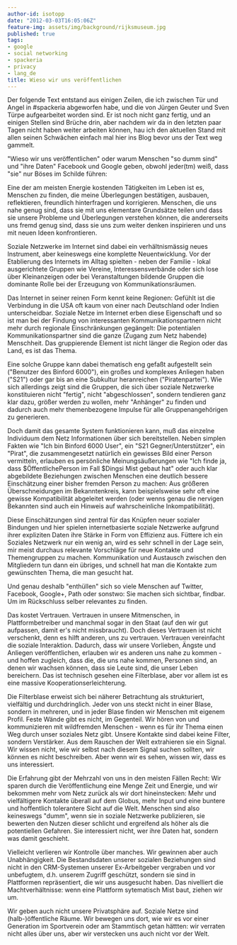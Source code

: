 ```yaml
---
author-id: isotopp
date: "2012-03-03T16:05:06Z"
feature-img: assets/img/background/rijksmuseum.jpg
published: true
tags:
- google
- social networking
- spackeria
- privacy
- lang_de
title: Wieso wir uns veröffentlichen
---
```

Der folgende Text entstand aus einigen Zeilen, die ich zwischen Tür und 
Angel in #spackeria abgeworfen habe, und die von Jürgen Geuter und Sven Türpe
aufgearbeitet worden sind.  Er ist noch nicht ganz fertig, und an einigen
Stellen sind Brüche drin, aber nachdem wir da in den letzten paar Tagen
nicht haben weiter arbeiten können, hau ich den aktuellen Stand mit allen
seinen Schwächen einfach mal hier ins Blog bevor uns der Text weg gammelt.

"Wieso wir uns veröffentlichen" oder warum Menschen "so dumm sind" und "ihre
Daten" Facebook und Google geben, obwohl jeder(tm) weiß, dass "sie" nur
Böses im Schilde führen:

Eine der am meisten Energie kostenden Tätigkeiten im Leben ist es, Menschen
zu finden, die meine Überlegungen bestätigen, ausbauen, reflektieren,
freundlich hinterfragen und korrigieren.  Menschen, die uns nahe genug sind,
dass sie mit uns elementare Grundsätze teilen und dass sie unsere Probleme
und Überlegungen verstehen können, die andererseits uns fremd genug sind,
dass sie uns zum weiter denken inspirieren und uns mit neuen Ideen
konfrontieren.

Soziale Netzwerke im Internet sind dabei ein verhältnismässig neues
Instrument, aber keineswegs eine komplette Neuentwicklung.  Vor der
Etablierung des Internets im Alltag spielten - neben der Familie - lokal
ausgerichtete Gruppen wie Vereine, Interessensverbände oder sich lose über
Kleinanzeigen oder bei Veranstaltungen bildende Gruppen die dominante Rolle
bei der Erzeugung von Kommunikationsräumen.

Das Internet in seiner reinen Form kennt keine Regionen: Gefühlt ist die
Verbindung in die USA oft kaum von einer nach Deutschland oder Indien
unterscheidbar.  Soziale Netze im Internet erben diese Eigenschaft und so
ist man bei der Findung von interessanten Kommunikationspartnern nicht mehr
durch regionale Einschränkungen gegängelt: Die potentialen
Kommunikationspartner sind die ganze (Zugang zum Netz habende) Menschheit. 
Das gruppierende Element ist nicht länger die Region oder das Land, es ist
das Thema.

Eine solche Gruppe kann dabei thematisch eng gefaßt aufgestellt sein
("Benutzer des Binford 6000"), ein großes und komplexes Anliegen haben
("S21") oder gar bis an eine Subkultur heranreichen ("Piratenpartei").  Wie
sich allerdings zeigt sind die Gruppen, die sich über soziale Netzwerke
konstituieren nicht "fertig", nicht "abgeschlossen", sondern tendieren ganz
klar dazu, größer werden zu wollen, mehr "Anhänger" zu finden und dadurch
auch mehr themenbezogene Impulse für alle Gruppenangehörigen zu generieren.

Doch damit das gesamte System funktionieren kann, muß das einzelne
Individuum dem Netz Informationen über sich bereitstellen.  Neben simplen
Fakten wie "Ich bin Binford 6000 User", ein "S21 Gegner/Unterstützer", ein
"Pirat", die zusammengesetzt natürlich ein gewisses Bild einer Person
vermitteln, erlauben es persönliche Meinungsäußerungen wie "Ich finde ja,
dass $ÖffentlichePerson im Fall $Dingsi Mist gebaut hat" oder auch klar
abgebildete Beziehungen zwischen Menschen eine deutlich bessere Einschätzung
einer bisher fremden Person zu machen: Aus größeren Überschneidungen im
Bekanntenkreis, kann beispielsweise sehr oft eine gewisse Kompatibilität
abgeleitet werden (oder wenns genau die nervigen Bekannten sind auch ein
Hinweis auf wahrscheinliche Inkompatibilität).

Diese Einschätzungen sind zentral für das Knüpfen neuer sozialer Bindungen
und hier spielen internetbasierte soziale Netzwerke aufgrund ihrer
expliziten Daten ihre Stärke in Form von Effizienz aus.  Füttere ich ein
Soziales Netzwerk nur ein wenig an, wird es sehr schnell in der Lage sein,
mir meist durchaus relevante Vorschläge für neue Kontakte und Themengruppen
zu machen.  Kommunikation und Austausch zwischen den Mitgliedern tun dann
ein übriges, und schnell hat man die Kontakte zum gewünschten Thema, die man
gesucht hat.

Und genau deshalb "enthüllen" sich so viele Menschen auf Twitter, Facebook,
Google+, Path oder sonstwo: Sie machen sich sichtbar, findbar.  Um im
Rückschluss selber relevantes zu finden.

Das kostet Vertrauen.  Vertrauen in unsere Mitmenschen, in
Plattformbetreiber und manchmal sogar in den Staat (auf den wir gut
aufpassen, damit er's nicht missbraucht).  Doch dieses Vertrauen ist nicht
verschenkt, denn es hilft anderen, uns zu vertrauen.  Vertrauen vereinfacht
die soziale Interaktion.  Dadurch, dass wir unsere Vorlieben, Ängste und
Anliegen veröffentlichen, erlauben wir es anderen uns nahe zu kommen - und
hoffen zugleich, dass die, die uns nahe kommen, Personen sind, an denen wir
wachsen können, dass sie Leute sind, die unser Leben bereichern.  Das ist
technisch gesehen eine Filterblase, aber vor allem ist es eine massive
Kooperationserleichterung.

Die Filterblase erweist sich bei näherer Betrachtung als strukturiert,
vielfältig und durchdringlich.  Jeder von uns steckt nicht in einer Blase,
sondern in mehreren, und in jeder Blase finden wir Menschen mit eigenem
Profil.  Feste Wände gibt es nicht, im Gegenteil.  Wir hören von und
kommunizieren mit wildfremden Menschen - wenn es für ihr Thema einen Weg
durch unser soziales Netz gibt.  Unsere Kontakte sind dabei keine Filter,
sondern Verstärker.  Aus dem Rauschen der Welt extrahieren sie ein Signal. 
Wir wissen nicht, wie wir selbst nach diesem Signal suchen sollten, wir
können es nicht beschreiben.  Aber wenn wir es sehen, wissen wir, dass es
uns interessiert.

Die Erfahrung gibt der Mehrzahl von uns in den meisten Fällen Recht: Wir
sparen durch die Veröffentlichung eine Menge Zeit und Energie, und wir
bekommen mehr vom Netz zurück als wir dort hineinstecken: Mehr und
vielfältigere Kontakte überall auf dem Globus, mehr Input und eine buntere
und hoffentlich tolerantere Sicht auf die Welt.  Menschen sind also
keineswegs "dumm", wenn sie in soziale Netzwerke publizieren, sie bewerten
den Nutzen dieser schlicht und ergreifend als höher als die potentiellen
Gefahren.  Sie interessiert nicht, wer ihre Daten hat, sondern was damit
geschieht.

Vielleicht verlieren wir Kontrolle über manches.  Wir gewinnen aber auch
Unabhängigkeit.  Die Bestandsdaten unserer sozialen Beziehungen sind nicht
in den CRM-Systemen unserer Ex-Arbeitgeber vergraben und vor unbefugtem,
d.h.  unserem Zugriff geschützt, sondern sie sind in Plattformen
repräsentiert, die wir uns ausgesucht haben.  Das nivelliert die
Machtverhältnisse: wenn eine Plattform sytematisch Mist baut, ziehen wir um.

Wir geben auch nicht unsere Privatsphäre auf.  Soziale Netze sind
(halb-)öffentliche Räume.  Wir bewegen uns dort, wie wir es vor einer
Generation im Sportverein oder am Stammtisch getan hättten: wir verraten
nicht alles über uns, aber wir verstecken uns auch nicht vor der Welt.
